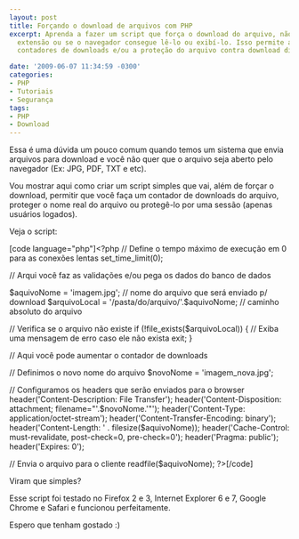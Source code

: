```yaml
---
layout: post
title: Forçando o download de arquivos com PHP
excerpt: Aprenda a fazer um script que força o download do arquivo, não importa sua
  extensão ou se o navegador consegue lê-lo ou exibí-lo. Isso permite a criação de
  contadores de downloads e/ou a proteção do arquivo contra download direto.

date: '2009-06-07 11:34:59 -0300'
categories:
- PHP
- Tutoriais
- Segurança
tags:
- PHP
- Download
---
```

<p>Essa é uma dúvida um pouco comum quando temos um sistema que envia arquivos para download e você não quer que o arquivo seja aberto pelo navegador (Ex: JPG, PDF, TXT e etc).</p>
<p>Vou mostrar aqui como criar um script simples que vai, além de forçar o download, permitir que você faça um contador de downloads do arquivo, proteger o nome real do arquivo ou protegê-lo por uma sessão (apenas usuários logados).</p>
<p>Veja o script:</p>

[code language="php"]<?php
// Define o tempo máximo de execução em 0 para as conexões lentas
set_time_limit(0);</p>
<p>// Arqui você faz as validações e/ou pega os dados do banco de dados</p>
<p>$aquivoNome = 'imagem.jpg'; // nome do arquivo que será enviado p/ download
$arquivoLocal = '/pasta/do/arquivo/'.$aquivoNome; // caminho absoluto do arquivo</p>
<p>// Verifica se o arquivo não existe
if (!file_exists($arquivoLocal)) {
// Exiba uma mensagem de erro caso ele não exista
exit;
}</p>
<p>// Aqui você pode aumentar o contador de downloads</p>
<p>// Definimos o novo nome do arquivo
$novoNome = 'imagem_nova.jpg';</p>
<p>// Configuramos os headers que serão enviados para o browser
header('Content-Description: File Transfer');
header('Content-Disposition: attachment; filename="'.$novoNome.'"');
header('Content-Type: application/octet-stream');
header('Content-Transfer-Encoding: binary');
header('Content-Length: ' . filesize($aquivoNome));
header('Cache-Control: must-revalidate, post-check=0, pre-check=0');
header('Pragma: public');
header('Expires: 0');</p>
<p>// Envia o arquivo para o cliente
readfile($aquivoNome);
?>[/code]

<p>Viram que simples?</p>
<p>Esse script foi testado no Firefox 2 e 3, Internet Explorer 6 e 7, Google Chrome e Safari e funcionou perfeitamente.</p>
<p>Espero que tenham gostado :)</p>
